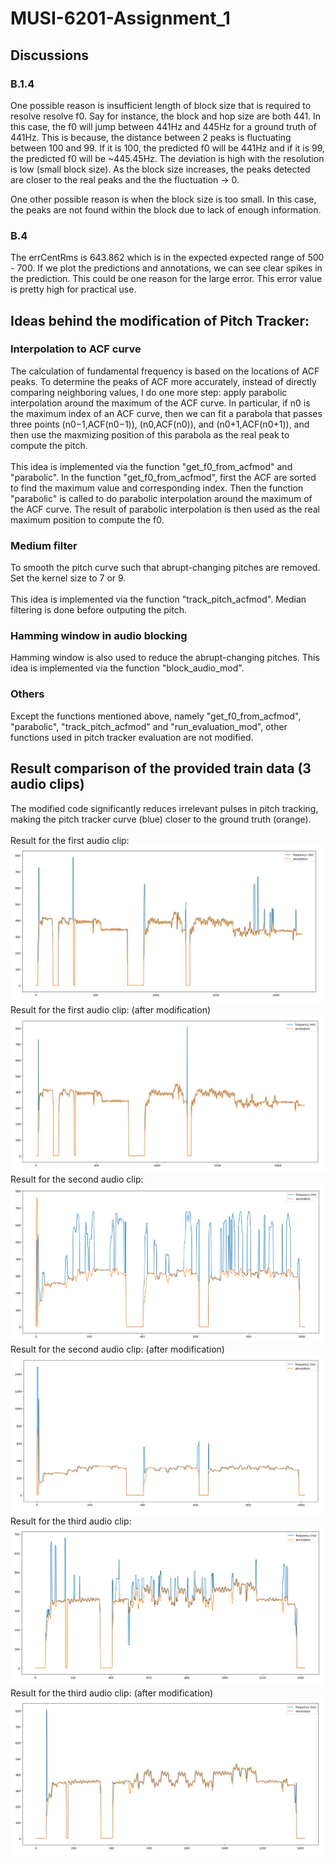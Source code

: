# MUSI-6201-Assignment_1

## Discussions
### B.1.4
One possible reason is insufficient length of block size that is required to resolve resolve f0. Say for instance, the block and hop size are both 441. In this case, the f0 will jump between 441Hz and 445Hz for a ground truth of 441Hz. This is because, the distance between 2 peaks is fluctuating between 100 and 99. If it is 100, the predicted f0 will be 441Hz and if it is 99, the predicted f0 will be ~445.45Hz. The deviation is high with the resolution is low (small block size). As the block size increases, the peaks detected are closer to the real peaks and the the fluctuation -> 0.

One other possible reason is when the block size is too small. In this case, the peaks are not found within the block due to lack of enough information.

### B.4
The errCentRms is 643.862 which is in the expected expected range of 500 - 700. If we plot the predictions and annotations, we can see clear spikes in the prediction. This could be one reason for the large error. This error value is pretty high for practical use.

## Ideas behind the modification of Pitch Tracker:

### Interpolation to ACF curve
The calculation of fundamental frequency is based on the locations of ACF peaks. To determine the peaks of ACF more accurately, instead of directly comparing neighboring values, I do one more step: apply parabolic interpolation around the maximum of the ACF curve. In particular, if n0 is the maximum index of an ACF curve, then we can fit a parabola that passes three points (n0−1,ACF(n0−1)), (n0,ACF(n0)), and (n0+1,ACF(n0+1)), and then use the maxmizing position of this parabola as the real peak to compute the pitch.<br><br>
This idea is implemented via the function "get_f0_from_acfmod" and "parabolic". In the function "get_f0_from_acfmod", first the ACF are sorted to find the maximum value and corresponding index. Then the function "parabolic" is called to do parabolic interpolation around the maximum of the ACF curve. The result of parabolic interpolation is then used as the real maximum position to compute the f0.

### Medium filter
To smooth the pitch curve such that abrupt-changing pitches are removed. Set the kernel size to 7 or 9.<br><br>
This idea is implemented via the function "track_pitch_acfmod". Median filtering is done before outputing the pitch.

### Hamming window in audio blocking
Hamming window is also used to reduce the abrupt-changing pitches. This idea is implemented via the function "block_audio_mod". 

### Others
Except the functions mentioned above, namely "get_f0_from_acfmod", "parabolic", "track_pitch_acfmod" and "run_evaluation_mod", other functions used in pitch tracker evaluation are not modified.

## Result comparison of the provided train data (3 audio clips)
The modified code significantly reduces irrelevant pulses in pitch tracking, making the pitch tracker curve (blue) closer to the ground truth (orange). <br><br>
Result for the first audio clip:<br>
![](https://github.com/Aavu/MUSI-6201-Assignment_1/blob/Charles/1_1.png)<br>
Result for the first audio clip: (after modification)<br>
![](https://github.com/Aavu/MUSI-6201-Assignment_1/blob/Charles/1_2.png)<br>
Result for the second audio clip:<br>
![](https://github.com/Aavu/MUSI-6201-Assignment_1/blob/Charles/2_1.png)<br>
Result for the second audio clip: (after modification)<br>
![](https://github.com/Aavu/MUSI-6201-Assignment_1/blob/Charles/2_2.png)<br>
Result for the third audio clip:<br>
![](https://github.com/Aavu/MUSI-6201-Assignment_1/blob/Charles/3_1.png)<br>
Result for the third audio clip: (after modification)<br>
![](https://github.com/Aavu/MUSI-6201-Assignment_1/blob/Charles/3_2.png)<br>
